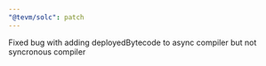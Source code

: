 ```yaml
---
"@tevm/solc": patch
---
```


Fixed bug with adding deployedBytecode to async compiler but not syncronous compiler
